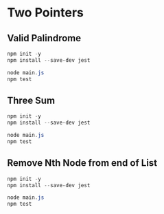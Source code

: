 # Two Pointers

## Valid Palindrome

```powershell
npm init -y
npm install --save-dev jest

node main.js
npm test
```

## Three Sum

```powershell
npm init -y
npm install --save-dev jest

node main.js
npm test
```

## Remove Nth Node from end of List

```powershell
npm init -y
npm install --save-dev jest

node main.js
npm test
```
